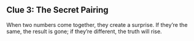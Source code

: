 ## Clue 3: The Secret Pairing

When two numbers come together, they create a surprise. If they’re the same, the result is gone; if they’re different, the truth will rise.

<!-- This resembles an OR gate symbol, which could mislead. -->
